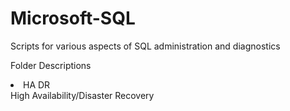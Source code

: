 # Microsoft-SQL
Scripts for various aspects of SQL administration and diagnostics

<h>Folder Descriptions</h>
<li>HA DR</li> High Availability/Disaster Recovery
